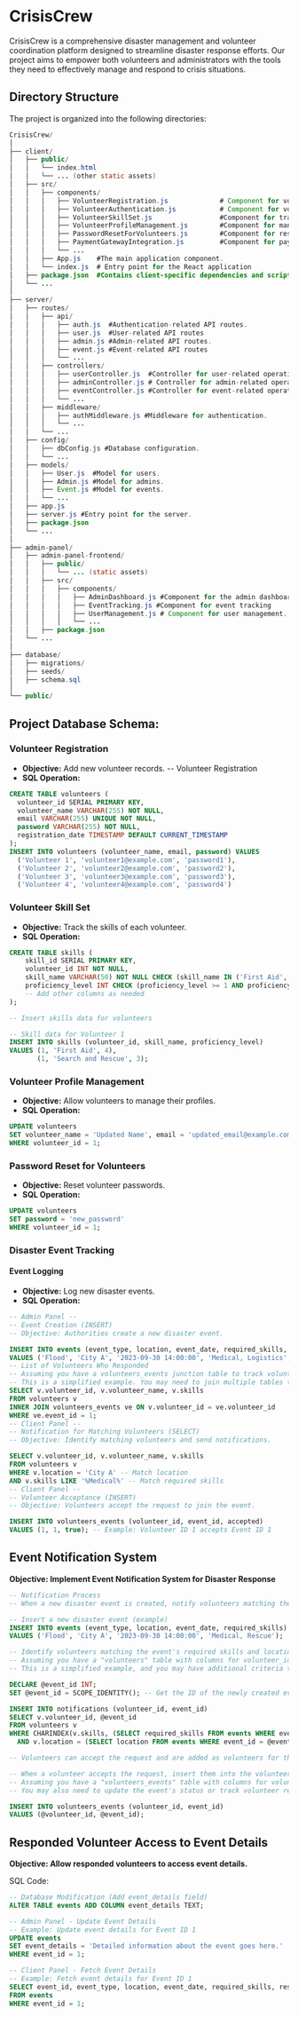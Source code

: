 # CrisisCrew

CrisisCrew is a comprehensive disaster management and volunteer coordination platform designed to streamline disaster response efforts. Our project aims to empower both volunteers and administrators with the tools they need to effectively manage and respond to crisis situations.

## Directory Structure

The project is organized into the following directories:
```java
CrisisCrew/
│
├── client/
│   ├── public/
│   │   └── index.html
│   │   └── ... (other static assets)
│   ├── src/
│   │   ├── components/
│   │   │   ├── VolunteerRegistration.js             # Component for volunteer registration.
│   │   │   ├── VolunteerAuthentication.js           # Component for volunteer authentication.
│   │   │   ├── VolunteerSkillSet.js                 #Component for tracking volunteer skills.
│   │   │   ├── VolunteerProfileManagement.js        #Component for managing volunteer profiles.
│   │   │   ├── PasswordResetForVolunteers.js        #Component for resetting volunteer passwords.
│   │   │   ├── PaymentGatewayIntegration.js         #Component for payment gateway integration.
│   │   │   └── ...
│   │   ├── App.js    #The main application component.
│   │   └── index.js  # Entry point for the React application 
│   ├── package.json  #Contains client-specific dependencies and scripts.
│   └── ...
│
├── server/
│   ├── routes/
│   │   ├── api/
│   │   │   ├── auth.js  #Authentication-related API routes.
│   │   │   ├── user.js  #User-related API routes
│   │   │   ├── admin.js #Admin-related API routes.
│   │   │   ├── event.js #Event-related API routes
│   │   │   └── ...
│   │   ├── controllers/
│   │   │   ├── userController.js  #Controller for user-related operations.
│   │   │   ├── adminController.js # Controller for admin-related operations.
│   │   │   ├── eventController.js #Controller for event-related operations
│   │   │   └── ...
│   │   ├── middleware/
│   │   │   ├── authMiddleware.js #Middleware for authentication.
│   │   │   └── ...
│   │   └── ...
│   ├── config/
│   │   ├── dbConfig.js #Database configuration.
│   │   └── ...
│   ├── models/
│   │   ├── User.js  #Model for users.
│   │   ├── Admin.js #Model for admins.
│   │   ├── Event.js #Model for events.
│   │   └── ...
│   ├── app.js 
│   ├── server.js #Entry point for the server.
│   ├── package.json
│   └── ...
│
├── admin-panel/
│   ├── admin-panel-frontend/
│   │   ├── public/
│   │   │   └── ... (static assets)
│   │   ├── src/
│   │   │   ├── components/
│   │   │   │   ├── AdminDashboard.js #Component for the admin dashboard.
│   │   │   │   ├── EventTracking.js #Component for event tracking
│   │   │   │   ├── UserManagement.js # Component for user management.
│   │   │   │   └── ...
│   │   ├── package.json
│   └── ...
│
├── database/
│   ├── migrations/
│   ├── seeds/
│   ├── schema.sql
│
└── public/

```

## Project Database Schema:

### Volunteer Registration
- **Objective:** Add new volunteer records.
-- Volunteer Registration
- **SQL Operation:**
```sql
CREATE TABLE volunteers (
  volunteer_id SERIAL PRIMARY KEY,
  volunteer_name VARCHAR(255) NOT NULL,
  email VARCHAR(255) UNIQUE NOT NULL,
  password VARCHAR(255) NOT NULL,
  registration_date TIMESTAMP DEFAULT CURRENT_TIMESTAMP
);
INSERT INTO volunteers (volunteer_name, email, password) VALUES
  ('Volunteer 1', 'volunteer1@example.com', 'password1'),
  ('Volunteer 2', 'volunteer2@example.com', 'password2'),
  ('Volunteer 3', 'volunteer3@example.com', 'password3'),
  ('Volunteer 4', 'volunteer4@example.com', 'password4')
```
### Volunteer Skill Set
- **Objective:** Track the skills of each volunteer.
- **SQL Operation:**
```sql
CREATE TABLE skills (
    skill_id SERIAL PRIMARY KEY,
    volunteer_id INT NOT NULL,
    skill_name VARCHAR(50) NOT NULL CHECK (skill_name IN ('First Aid', 'Search and Rescue', 'Medical', 'Logistics', 'Communication', 'Psychological Support', 'Firefighting', 'Navigation')),
    proficiency_level INT CHECK (proficiency_level >= 1 AND proficiency_level <= 10),
    -- Add other columns as needed
);

-- Insert skills data for volunteers

-- Skill data for Volunteer 1
INSERT INTO skills (volunteer_id, skill_name, proficiency_level)
VALUES (1, 'First Aid', 4),
       (1, 'Search and Rescue', 3);
```

### Volunteer Profile Management
- **Objective:** Allow volunteers to manage their profiles.
- **SQL Operation:**
```sql
UPDATE volunteers
SET volunteer_name = 'Updated Name', email = 'updated_email@example.com'
WHERE volunteer_id = 1;
```
### Password Reset for Volunteers
- **Objective:** Reset volunteer passwords.
- **SQL Operation:**
```sql
UPDATE volunteers
SET password = 'new_password'
WHERE volunteer_id = 1;
```
### Disaster Event Tracking
#### Event Logging
- **Objective:** Log new disaster events.
- **SQL Operation:**
```sql
-- Admin Panel --
-- Event Creation (INSERT)
-- Objective: Authorities create a new disaster event.

INSERT INTO events (event_type, location, event_date, required_skills, resource_needs)
VALUES ('Flood', 'City A', '2023-09-30 14:00:00', 'Medical, Logistics', 'Medical supplies, Volunteers');
-- List of Volunteers Who Responded
-- Assuming you have a volunteers_events junction table to track volunteer responses.
-- This is a simplified example. You may need to join multiple tables to get more details.
SELECT v.volunteer_id, v.volunteer_name, v.skills
FROM volunteers v
INNER JOIN volunteers_events ve ON v.volunteer_id = ve.volunteer_id
WHERE ve.event_id = 1;
-- Client Panel --
-- Notification for Matching Volunteers (SELECT)
-- Objective: Identify matching volunteers and send notifications.

SELECT v.volunteer_id, v.volunteer_name, v.skills
FROM volunteers v
WHERE v.location = 'City A' -- Match location
AND v.skills LIKE '%Medical%' -- Match required skills
-- Client Panel --
-- Volunteer Acceptance (INSERT)
-- Objective: Volunteers accept the request to join the event.

INSERT INTO volunteers_events (volunteer_id, event_id, accepted)
VALUES (1, 1, true); -- Example: Volunteer ID 1 accepts Event ID 1


```
## Event Notification System
**Objective: Implement Event Notification System for Disaster Response**
```sql
-- Notification Process
-- When a new disaster event is created, notify volunteers matching the required skills and location.

-- Insert a new disaster event (example)
INSERT INTO events (event_type, location, event_date, required_skills)
VALUES ('Flood', 'City A', '2023-09-30 14:00:00', 'Medical, Rescue');

-- Identify volunteers matching the event's required skills and location
-- Assuming you have a "volunteers" table with columns for volunteer_id, volunteer_name, skills, and location.
-- This is a simplified example, and you may have additional criteria to consider.

DECLARE @event_id INT;
SET @event_id = SCOPE_IDENTITY(); -- Get the ID of the newly created event

INSERT INTO notifications (volunteer_id, event_id)
SELECT v.volunteer_id, @event_id
FROM volunteers v
WHERE CHARINDEX(v.skills, (SELECT required_skills FROM events WHERE event_id = @event_id)) > 0
  AND v.location = (SELECT location FROM events WHERE event_id = @event_id);

-- Volunteers can accept the request and are added as volunteers for that specific disaster event.

-- When a volunteer accepts the request, insert them into the volunteers_events junction table (example).
-- Assuming you have a "volunteers_events" table with columns for volunteer_id and event_id.
-- You may also need to update the event's status or track volunteer responses.

INSERT INTO volunteers_events (volunteer_id, event_id)
VALUES (@volunteer_id, @event_id);

```
## Responded Volunteer Access to Event Details 

**Objective: Allow responded volunteers to access event details.**

SQL Code:
```sql
-- Database Modification (Add event_details field)
ALTER TABLE events ADD COLUMN event_details TEXT;

-- Admin Panel - Update Event Details
-- Example: Update event details for Event ID 1
UPDATE events
SET event_details = 'Detailed information about the event goes here.'
WHERE event_id = 1;

-- Client Panel - Fetch Event Details
-- Example: Fetch event details for Event ID 1
SELECT event_id, event_type, location, event_date, required_skills, resource_needs, event_details
FROM events
WHERE event_id = 1;


```
